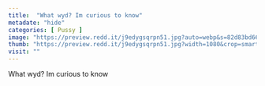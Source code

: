 ```yaml
---
title:  "What wyd? Im curious to know"
metadate: "hide"
categories: [ Pussy ]
image: "https://preview.redd.it/j9edygsqrpn51.jpg?auto=webp&s=82d83bd66e03d37ee07e0b76c33225c4c1a92370"
thumb: "https://preview.redd.it/j9edygsqrpn51.jpg?width=1080&crop=smart&auto=webp&s=ee5eff9e8d80385334c44c59eba2d22518384041"
visit: ""
---
```

What wyd? Im curious to know
